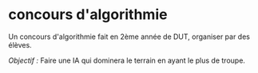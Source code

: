 # concours d'algorithmie

Un concours d'algorithmie fait en 2ème année de DUT, organiser par des élèves.

*Objectif :*
Faire une IA qui dominera le terrain en ayant le plus de troupe.
